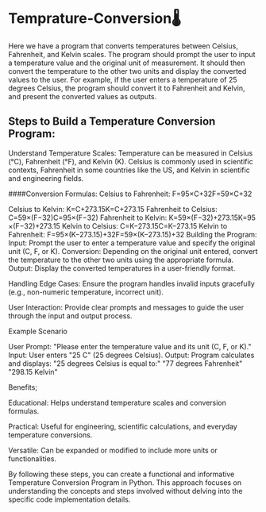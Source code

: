 #  Temprature-Conversion🌡

Here we have a program that converts temperatures between Celsius, Fahrenheit, and Kelvin scales. The program should prompt the user to input a temperature value and the original unit of measurement. It should then convert the temperature to the other two units and display the converted values to the user. For example, if the user enters a temperature of 25 degrees Celsius, the program should convert it to Fahrenheit and Kelvin, and present the converted values as outputs.

## Steps to Build a Temperature Conversion Program:

Understand Temperature Scales: Temperature can be measured in Celsius (°C), Fahrenheit (°F), and Kelvin (K). Celsius is commonly used in scientific contexts, Fahrenheit in some countries like the US, and Kelvin in scientific and engineering fields.

####Conversion Formulas: Celsius to Fahrenheit: F=95×C+32F=59​×C+32

Celsius to Kelvin: K=C+273.15K=C+273.15
Fahrenheit to Celsius: C=59×(F−32)C=95​×(F−32)
Fahrenheit to Kelvin: K=59×(F−32)+273.15K=95​×(F−32)+273.15
Kelvin to Celsius: C=K−273.15C=K−273.15
Kelvin to Fahrenheit: F=95×(K−273.15)+32F=59​×(K−273.15)+32
Building the Program: Input: Prompt the user to enter a temperature value and specify the original unit (C, F, or K). Conversion: Depending on the original unit entered, convert the temperature to the other two units using the appropriate formula. Output: Display the converted temperatures in a user-friendly format.

Handling Edge Cases: Ensure the program handles invalid inputs gracefully (e.g., non-numeric temperature, incorrect unit).

User Interaction: Provide clear prompts and messages to guide the user through the input and output process.

Example Scenario

User Prompt: "Please enter the temperature value and its unit (C, F, or K)." Input: User enters "25 C" (25 degrees Celsius). Output: Program calculates and displays: "25 degrees Celsius is equal to:" "77 degrees Fahrenheit" "298.15 Kelvin"

Benefits;

Educational: Helps understand temperature scales and conversion formulas.

Practical: Useful for engineering, scientific calculations, and everyday temperature conversions.

Versatile: Can be expanded or modified to include more units or functionalities.

By following these steps, you can create a functional and informative Temperature Conversion Program in Python. This approach focuses on understanding the concepts and steps involved without delving into the specific code implementation details.
